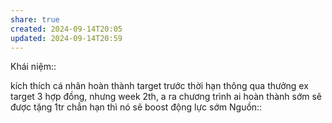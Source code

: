 ```yaml
---
share: true
created: 2024-09-14T20:05
updated: 2024-09-14T20:59
---
```

Khái niệm:: 

kích thích cá nhân hoàn thành target trước thời hạn thông qua  thưởng
ex target 3 hợp đồng, nhưng week 2th, a ra chương trình ai hoàn thành sớm sẽ được tặng 1tr chẳn hạn thì nó sẽ boost động lực sớm
Nguồn:: 
